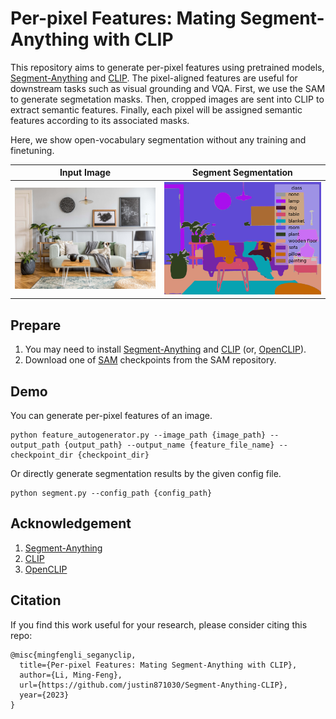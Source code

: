 # Per-pixel Features: Mating Segment-Anything with CLIP
This repository aims to generate per-pixel features using pretrained models, [Segment-Anything](https://github.com/facebookresearch/segment-anything) and [CLIP](https://github.com/openai/CLIP). The pixel-aligned features are useful for downstream tasks such as visual grounding and VQA. First, we use the SAM to generate segmetation masks. Then, cropped images are sent into CLIP to extract semantic features. Finally, each pixel will be assigned semantic features according to its associated masks.

Here, we show open-vocabulary segmentation without any training and finetuning.

| Input Image | Segment Segmentation|
| :---: | :---:|
| <img width="400" alt="image" src="./images/room.jpg"> | <img width="400" alt="image" src="./images/demo_room.png">|


## Prepare
1. You may need to install [Segment-Anything](https://github.com/facebookresearch/segment-anything) and [CLIP](https://github.com/openai/CLIP) (or, [OpenCLIP](https://github.com/mlfoundations/open_clip)).
2. Download one of [SAM](https://github.com/facebookresearch/segment-anything#model-checkpoints) checkpoints from the SAM repository.

## Demo
You can generate per-pixel features of an image.
```
python feature_autogenerator.py --image_path {image_path} --output_path {output_path} --output_name {feature_file_name} --checkpoint_dir {checkpoint_dir}
```
Or directly generate segmentation results by the given config file.
```
python segment.py --config_path {config_path}
```

## Acknowledgement
1. [Segment-Anything](https://github.com/facebookresearch/segment-anything)
2. [CLIP](https://github.com/openai/CLIP)
3. [OpenCLIP](https://github.com/mlfoundations/open_clip)

## Citation
If you find this work useful for your research, please consider citing this repo:

```
@misc{mingfengli_seganyclip,
  title={Per-pixel Features: Mating Segment-Anything with CLIP},
  author={Li, Ming-Feng},
  url={https://github.com/justin871030/Segment-Anything-CLIP},
  year={2023}
}
```